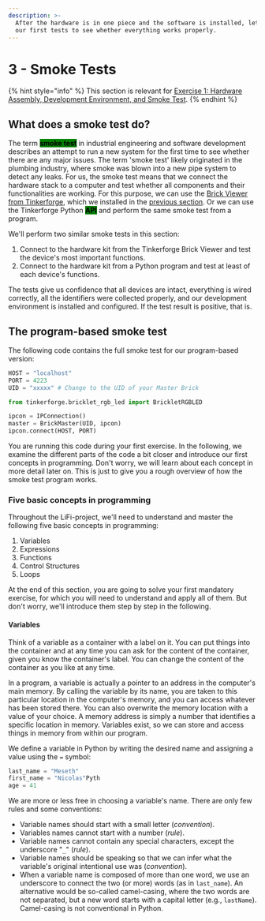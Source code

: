 ```yaml
---
description: >-
  After the hardware is in one piece and the software is installed, let's run
  our first tests to see whether everything works properly.
---
```


# 3 - Smoke Tests

{% hint style="info" %}
This section is relevant for [Exercise 1: Hardware Assembly, Development Environment, and Smoke Test](https://github.com/winf-hsos/lifi-exercises/raw/main/exercises/01\_exercise\_hardware\_assembly.pdf).
{% endhint %}

## What does a smoke test do?

The term <mark style="background-color:green;">**smoke test**</mark> in industrial engineering and software development describes an attempt to run a new system for the first time to see whether there are any major issues. The term 'smoke test' likely originated in the plumbing industry, where smoke was blown into a new pipe system to detect any leaks. For us, the smoke test means that we connect the hardware stack to a computer and test whether all components and their functionalities are working. For this purpose, we can use the [Brick Viewer from Tinkerforge](https://www.tinkerforge.com/en/doc/Software/Brickv.html), which we installed in the [previous section](development-environment.md). Or we can use the Tinkerforge Python <mark style="background-color:green;">**API**</mark> and perform the same smoke test from a program.

We'll perform two similar smoke tests in this section:

1. Connect to the hardware kit from the Tinkerforge Brick Viewer and test the device's most important functions.
2. Connect to the hardware kit from a Python program and test at least of each device's functions.

The tests give us confidence that all devices are intact, everything is wired correctly, all the identifiers were collected properly, and our development environment is installed and configured. If the test result is positive, that is.

## The program-based smoke test

The following code contains the full smoke test for our program-based version:

```python
HOST = "localhost"
PORT = 4223
UID = "xxxxx" # Change to the UID of your Master Brick

from tinkerforge.bricklet_rgb_led import BrickletRGBLED

ipcon = IPConnection()
master = BrickMaster(UID, ipcon)
ipcon.connect(HOST, PORT)
```

You are running this code during your first exercise. In the following, we examine the different parts of the code a bit closer and introduce our first concepts in programming. Don't worry, we will learn about each concept in more detail later on. This is just to give you a rough overview of how the smoke test program works.

### Five basic concepts in programming

Throughout the LiFi-project, we'll need to understand and master the following five basic concepts in programming:

1. Variables
2. Expressions
3. Functions
4. Control Structures
5. Loops

At the end of this section, you are going to solve your first mandatory exercise, for which you will need to understand and apply all of them. But don't worry, we'll introduce them step by step in the following.

#### Variables

Think of a variable as a container with a label on it. You can put things into the container and at any time you can ask for the content of the container, given you know the container's label. You can change the content of the container as you like at any time.

In a program, a variable is actually a pointer to an address in the computer's main memory. By calling the variable by its name, you are taken to this particular location in the computer's memory, and you can access whatever has been stored there. You can also overwrite the memory location with a value of your choice. A memory address is simply a number that identifies a specific location in memory. Variables exist, so we can store and access things in memory from within our program.&#x20;

We define a variable in Python by writing the desired name and assigning a value using the `=` symbol:

```python
last_name = "Meseth"
first_name = "Nicolas"Pyth
age = 41
```

We are more or less free in choosing a variable's name. There are only few rules and some conventions:

* Variable names should start with a small letter (_convention_).&#x20;
* Variables names cannot start with a number (_rule_).
* Variable names cannot contain any special characters, except the underscore "`_`" (_rule_).
* Variable names should be speaking so that we can infer what the variable's original intentional use was (_convention_).
* When a variable name is composed of more than one word, we use an underscore to connect the two (or more) words (as in `last_name`). An alternative would be so-called camel-casing, where the two words are not separated, but a new word starts with a capital letter (e.g., `lastName`). Camel-casing is not conventional in Python.
